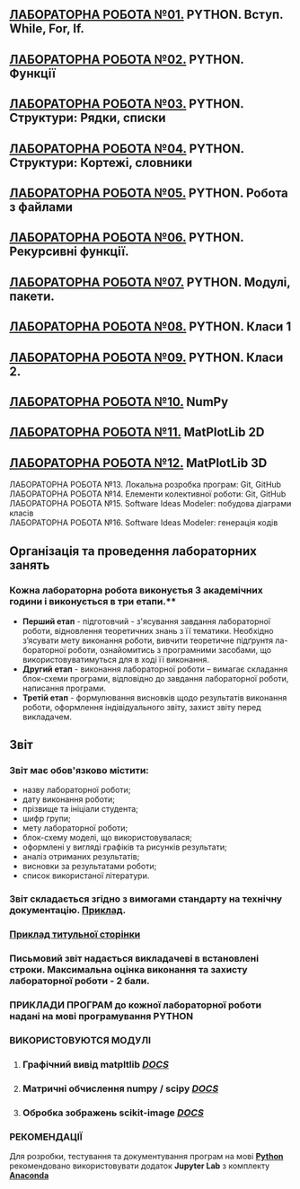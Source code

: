 ## [ЛАБОРАТОРНА РОБОТА №01.](/Lab_Works/Lab_01/Lab_Works_01_Descript.md) PYTHON. Вступ. While, For, If.
## [ЛАБОРАТОРНА РОБОТА №02.](/Lab_Works/Lab_02/Lab_Works_02_Descript.md) PYTHON. Функції
## [ЛАБОРАТОРНА РОБОТА №03.](/Lab_Works/Lab_03/Lab_Works_03_Descript.md) PYTHON. Структури: Рядки, списки
## [ЛАБОРАТОРНА РОБОТА №04.](/Lab_Works/Lab_04/Lab_Works_04_Descript.md) PYTHON. Структури: Кортежі, словники
## [ЛАБОРАТОРНА РОБОТА №05.](/Lab_Works/Lab_05/Lab_Works_05_Descript.md) PYTHON. Робота з файлами
## [ЛАБОРАТОРНА РОБОТА №06.](/Lab_Works/Lab_06/Lab_Works_06_Descript.md) PYTHON. Рекурсивні функції.
## [ЛАБОРАТОРНА РОБОТА №07.](/Lab_Works/Lab_07/Lab_Works_07_Descript.md) PYTHON. Модулі, пакети.
## [ЛАБОРАТОРНА РОБОТА №08.](/Lab_Works/Lab_08/Lab_Works_08_Descript.md) PYTHON. Класи 1
## [ЛАБОРАТОРНА РОБОТА №09.](/Lab_Works/Lab_09/Lab_Works_09_Descript.md) PYTHON. Класи 2.
## [ЛАБОРАТОРНА РОБОТА №10.](/Lab_Works/Lab_10/Lab_Works_10_Descript.md)  NumPy
## [ЛАБОРАТОРНА РОБОТА №11.](/Lab_Works/Lab_11/Lab_Works_11_Descript.md) MatPlotLib 2D
## [ЛАБОРАТОРНА РОБОТА №12.](/Lab_Works/Lab_12/Lab_Works_12_Descript.md) MatPlotLib 3D

ЛАБОРАТОРНА РОБОТА №13. Локальна розробка програм: Git, GitHub  
ЛАБОРАТОРНА РОБОТА №14.
Елементи колективної роботи: Git, GitHub  
ЛАБОРАТОРНА РОБОТА №15. Software Ideas Modeler: побудова діаграми класів  
ЛАБОРАТОРНА РОБОТА №16. Software Ideas Modeler: генерація кодів  

## **Організація та проведення лабораторних занять**
### Кожна лабораторна робота виконуєтья 3 академічних години і виконується в три етапи.**
- **Перший етап** - підготовчий - з'ясування завдання лабораторної роботи, відновлення теоретичних знань з її тематики. Необхідно з’ясувати мету виконання роботи, вивчити теоретичне підґрунтя ла-бораторної роботи, ознайомитись з програмними засобами, що використовуватимуться для в ході її виконання.
- **Другий етап** - виконання лабораторної роботи – вимагає
складання блок-схеми програми, відповідно до завдання лабораторної роботи, написання програми.  
- **Третій етап** - формулювання висновків щодо результатів виконання роботи, оформлення індівідуального звіту, захист звіту перед викладачем.  

## **Звіт**
### **Звіт має обов'язково містити:**
- назву лабораторної роботи;
- дату виконання роботи;
- прізвище та ініціали студента;
- шифр групи;
- мету лабораторної роботи;
- блок-схему моделі, що використовувалася;
- оформлені у вигляді графіків та рисунків результати;
- аналіз отриманих результатів;
- висновки за результатами роботи;
- список використаної літератури.  

### **Звіт** складається згідно з вимогами стандарту на технічну документацію. [Приклад]().
### [**Приклад титульної сторінки**]( )
### **Письмовий звіт** надається викладачеві в встановлені строки. Максимальна оцінка виконання та захисту лабораторної роботи - 2 бали.

### **ПРИКЛАДИ ПРОГРАМ** до кожної лабораторної роботи надані на мові програмування PYTHON
### ВИКОРИСТОВУЮТСЯ МОДУЛІ
1. ### Графічний вивід **matpltlib** [*DOCS*](https://matplotlib.org/)
1. ### Матричні обчислення **numpy / scipy** [*DOCS*](https://www.scipy.org/)
1. ### Обробка зображень **scikit-image** [*DOCS*](https://scikit-image.org/)

### **РЕКОМЕНДАЦІЇ**
Для розробки, тестування та документування програм на мові [**Python**](https://www.python.org/) рекомендовано використовувати додаток **Jupyter Lab** з комплекту   [**Anaconda**](https://anaconda.org/)
